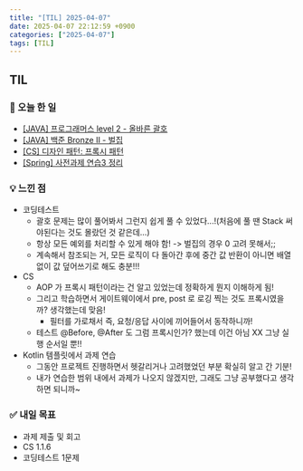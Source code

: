 ```yaml
---
title: "[TIL] 2025-04-07"
date: 2025-04-07 22:12:59 +0900
categories: ["2025-04-07"]
tags: [TIL]
---
```

## TIL
### 📌 오늘 한 일
- [[JAVA] 프로그래머스 level 2 - 올바른 괄호](https://jelliclesu.github.io/2025-04-07/algorithm/2025/04/07/algo.html)
- [[JAVA] 백준 Bronze II - 벌집](https://jelliclesu.github.io/2025-04-07/algorithm/2025/04/07/algo2.html)
- [[CS] 디자인 패턴: 프록시 패턴](https://jelliclesu.github.io/2025-04-07/cs/2025/04/07/cs.html)
- [[Spring] 사전과제 연습3 정리](https://jelliclesu.github.io/2025-04-08/spring/2025/04/08/prac.html)

### 💡 느낀 점
- 코딩테스트
  - 괄호 문제는 많이 풀어봐서 그런지 쉽게 풀 수 있었다...!(처음에 풀 땐 Stack 써야된다는 것도 몰랐던 것 같은데...)
  - 항상 모든 예외를 처리할 수 있게 해야 함! -> 벌집의 경우 0 고려 못해서;;
  - 계속해서 참조되는 거, 모든 로직이 다 돌아간 후에 중간 값 반환이 아니면 배열 없이 값 덮어쓰기로 해도 충분!!! 
- CS
  - AOP 가 프록시 패턴이라는 건 알고 있었는데 정확하게 뭔지 이해하게 됨!
  - 그리고 학습하면서 게이트웨이에서 pre, post 로 로깅 찍는 것도 프록시였을까? 생각했는데 맞음!
    - 필터를 가로채서 즉, 요청/응답 사이에 끼어들어서 동작하니까!
  - 테스트 @Before, @After 도 그럼 프록시인가? 했는데 이건 아님 XX 그냥 실행 순서일 뿐!!
- Kotlin 템플릿에서 과제 연습
  - 그동안 프로젝트 진행하면서 헷갈리거나 고려했었던 부분 확실히 알고 간 기분!
  - 내가 연습한 범위 내에서 과제가 나오지 않겠지만, 그래도 그냥 공부했다고 생각하면 되니까~

### ✅ 내일 목표
- 과제 제출 및 회고
- CS 1.1.6
- 코딩테스트 1문제

